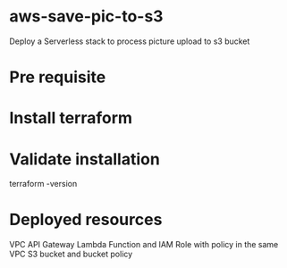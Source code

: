 # aws-save-pic-to-s3
Deploy a Serverless stack to process picture upload to s3 bucket

# Pre requisite
# Install terraform

# Validate installation
terraform -version

# Deployed resources
VPC
API Gateway
Lambda Function and IAM Role with policy in the same VPC
S3 bucket and bucket policy